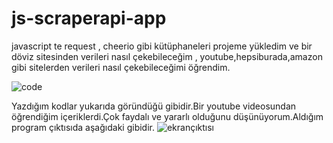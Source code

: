 # js-scraperapi-app
javascript te request , cheerio gibi kütüphaneleri projeme yükledim ve bir döviz sitesinden verileri nasıl çekebileceğim , youtube,hepsiburada,amazon gibi sitelerden verileri nasıl çekebileceğimi öğrendim.

![code](https://user-images.githubusercontent.com/86740875/170271863-a5eeb1ed-7247-4df3-bcbe-2eb7eb7e5613.png)

Yazdığım kodlar yukarıda göründüğü gibidir.Bir youtube videosundan öğrendiğim içeriklerdi.Çok faydalı ve yararlı olduğunu düşünüyorum.Aldığım program çıktısıda aşağıdaki gibidir.
![ekrançıktısı](https://user-images.githubusercontent.com/86740875/170272790-b9891147-108c-49b2-8efb-8230ebb9807f.png)
